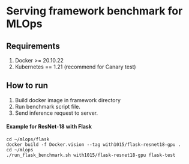 # Serving framework benchmark for MLOps

## Requirements
1. Docker >= 20.10.22
2. Kubernetes == 1.21 (recommend for Canary test)

## How to run
1. Build docker image in framework directory
2. Run benchmark script file.
3. Send inference request to server.

#### Example for ResNet-18 with Flask
```
cd ~/mlops/flask
docker build -f Docker.vision --tag with1015/flask-resnet18-gpu .
cd ~/mlops
./run_flask_benchmark.sh with1015/flask-resnet18-gpu flask-test
```
